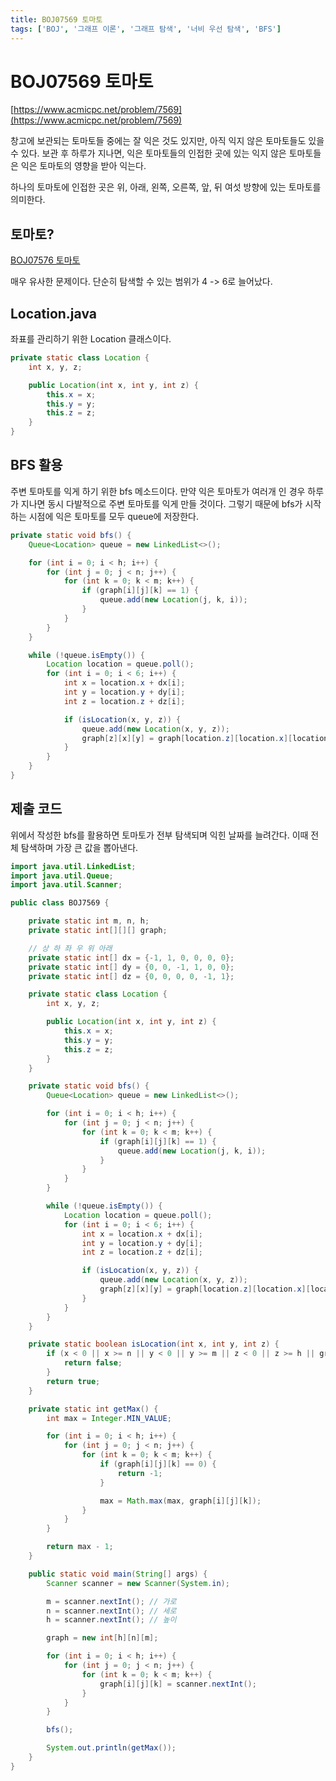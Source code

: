 ```yaml
---
title: BOJ07569 토마토
tags: ['BOJ', '그래프 이론', '그래프 탐색', '너비 우선 탐색', 'BFS']
---
```


# BOJ07569 토마토

[https://www.acmicpc.net/problem/7569](https://www.acmicpc.net/problem/7569)

창고에 보관되는 토마토들 중에는 잘 익은 것도 있지만, 아직 익지 않은 토마토들도 있을 수 있다.
보관 후 하루가 지나면, 익은 토마토들의 인접한 곳에 있는 익지 않은 토마토들은 익은 토마토의 영향을 받아 익는다.

하나의 토마토에 인접한 곳은 위, 아래, 왼쪽, 오른쪽, 앞, 뒤 여섯 방향에 있는 토마토를 의미한다. 

## 토마토?

[BOJ07576 토마토](https://hyeonic.github.io/problem-solving/baekjoon/BOJ07576.html#location-java)

매우 유사한 문제이다. 단순히 탐색할 수 있는 범위가 4 -> 6로 늘어났다.

## Location.java

좌표를 관리하기 위한 Location 클래스이다.

```java
private static class Location {
    int x, y, z;

    public Location(int x, int y, int z) {
        this.x = x;
        this.y = y;
        this.z = z;
    }
}
```

## BFS 활용

주변 토마토를 익게 하기 위한 bfs 메소드이다. 만약 익은 토마토가 여러개 인 경우 하루가 지나면 동시 다발적으로 주변 토마토를 익게 만들 것이다.
그렇기 때문에 bfs가 시작하는 시점에 익은 토마토를 모두 queue에 저장한다.

```java
private static void bfs() {
    Queue<Location> queue = new LinkedList<>();

    for (int i = 0; i < h; i++) {
        for (int j = 0; j < n; j++) {
            for (int k = 0; k < m; k++) {
                if (graph[i][j][k] == 1) {
                    queue.add(new Location(j, k, i));
                }
            }
        }
    }

    while (!queue.isEmpty()) {
        Location location = queue.poll();
        for (int i = 0; i < 6; i++) {
            int x = location.x + dx[i];
            int y = location.y + dy[i];
            int z = location.z + dz[i];

            if (isLocation(x, y, z)) {
                queue.add(new Location(x, y, z));
                graph[z][x][y] = graph[location.z][location.x][location.y] + 1;
            }
        }
    }
}
```

## 제출 코드

위에서 작성한 bfs를 활용하면 토마토가 전부 탐색되며 익힌 날짜를 늘려간다.
이때 전체 탐색하며 가장 큰 값을 뽑아낸다.

```java
import java.util.LinkedList;
import java.util.Queue;
import java.util.Scanner;

public class BOJ7569 {

    private static int m, n, h;
    private static int[][][] graph;

    // 상 하 좌 우 위 아래
    private static int[] dx = {-1, 1, 0, 0, 0, 0};
    private static int[] dy = {0, 0, -1, 1, 0, 0};
    private static int[] dz = {0, 0, 0, 0, -1, 1};

    private static class Location {
        int x, y, z;

        public Location(int x, int y, int z) {
            this.x = x;
            this.y = y;
            this.z = z;
        }
    }

    private static void bfs() {
        Queue<Location> queue = new LinkedList<>();

        for (int i = 0; i < h; i++) {
            for (int j = 0; j < n; j++) {
                for (int k = 0; k < m; k++) {
                    if (graph[i][j][k] == 1) {
                        queue.add(new Location(j, k, i));
                    }
                }
            }
        }

        while (!queue.isEmpty()) {
            Location location = queue.poll();
            for (int i = 0; i < 6; i++) {
                int x = location.x + dx[i];
                int y = location.y + dy[i];
                int z = location.z + dz[i];

                if (isLocation(x, y, z)) {
                    queue.add(new Location(x, y, z));
                    graph[z][x][y] = graph[location.z][location.x][location.y] + 1;
                }
            }
        }
    }

    private static boolean isLocation(int x, int y, int z) {
        if (x < 0 || x >= n || y < 0 || y >= m || z < 0 || z >= h || graph[z][x][y] != 0) {
            return false;
        }
        return true;
    }

    private static int getMax() {
        int max = Integer.MIN_VALUE;

        for (int i = 0; i < h; i++) {
            for (int j = 0; j < n; j++) {
                for (int k = 0; k < m; k++) {
                    if (graph[i][j][k] == 0) {
                        return -1;
                    }

                    max = Math.max(max, graph[i][j][k]);
                }
            }
        }

        return max - 1;
    }

    public static void main(String[] args) {
        Scanner scanner = new Scanner(System.in);

        m = scanner.nextInt(); // 가로
        n = scanner.nextInt(); // 세로
        h = scanner.nextInt(); // 높이

        graph = new int[h][n][m];

        for (int i = 0; i < h; i++) {
            for (int j = 0; j < n; j++) {
                for (int k = 0; k < m; k++) {
                    graph[i][j][k] = scanner.nextInt();
                }
            }
        }

        bfs();

        System.out.println(getMax());
    }
}
```

<TagLinks />